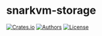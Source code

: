 # snarkvm-storage

[![Crates.io](https://img.shields.io/crates/v/snarkvm-storage.svg?color=neon)](https://crates.io/crates/snarkvm-storage)
[![Authors](https://img.shields.io/badge/authors-Aleo-orange.svg)](../AUTHORS)
[![License](https://img.shields.io/badge/License-GPLv3-blue.svg)](./LICENSE.md)
